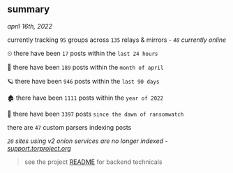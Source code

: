 
## summary
_april 16th, 2022_

currently tracking `95` groups across `135` relays & mirrors - _`48` currently online_

⏲ there have been `17` posts within the `last 24 hours`

🦈 there have been `189` posts within the `month of april`

🪐 there have been `946` posts within the `last 90 days`

🏚 there have been `1111` posts within the `year of 2022`

🦕 there have been `3397` posts `since the dawn of ransomwatch`

there are `47` custom parsers indexing posts

_`20` sites using v2 onion services are no longer indexed - [support.torproject.org](https://support.torproject.org/onionservices/v2-deprecation/)_

> see the project [README](https://github.com/thetanz/ransomwatch#ransomwatch--) for backend technicals
